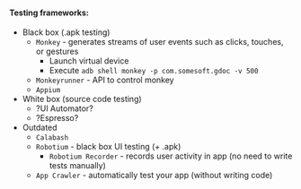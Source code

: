 #### Testing frameworks:
* Black box (.apk testing)
    * `Monkey` - generates streams of user events such as clicks, touches, or gestures
        * Launch virtual device
        * Execute `adb shell monkey -p com.somesoft.gdoc -v 500`
    * `Monkeyrunner` - API to control monkey
    * `Appium`
* White box (source code testing)
    * ?UI Automator?
    * ?Espresso?
* Outdated
    * `Calabash`
    * `Robotium` - black box UI testing (+ .apk)
        * `Robotium Recorder` - records user activity in app (no need to write tests manually)
    * `App Crawler` - automatically test your app (without writing code)